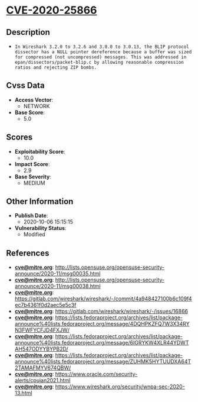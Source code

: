 
# [CVE-2020-25866](https://cve.mitre.org/cgi-bin/cvename.cgi?name=CVE-2020-25866)

## Description

- `In Wireshark 3.2.0 to 3.2.6 and 3.0.0 to 3.0.13, the BLIP protocol dissector has a NULL pointer dereference because a buffer was sized for compressed (not uncompressed) messages. This was addressed in epan/dissectors/packet-blip.c by allowing reasonable compression ratios and rejecting ZIP bombs.`

## Cvss Data

- **Access Vector**:
  - NETWORK
- **Base Score**:
  - 5.0

## Scores

- **Exploitability Score**:
  - 10.0
- **Impact Score**:
  - 2.9
- **Base Severity**:
  - MEDIUM

## Other Information

- **Publish Date**:
  - 2020-10-06 15:15:15
- **Vulnerability Status**:
  - Modified

## References

- **cve@mitre.org**: http://lists.opensuse.org/opensuse-security-announce/2020-11/msg00035.html
- **cve@mitre.org**: http://lists.opensuse.org/opensuse-security-announce/2020-11/msg00038.html
- **cve@mitre.org**: https://gitlab.com/wireshark/wireshark/-/commit/4a948427100b6c109f4ec7b4361f0d2aec5e5c3f
- **cve@mitre.org**: https://gitlab.com/wireshark/wireshark/-/issues/16866
- **cve@mitre.org**: https://lists.fedoraproject.org/archives/list/package-announce%40lists.fedoraproject.org/message/4DQHPKZFQ7W3X34RYN3FWFYCFJD4FXJW/
- **cve@mitre.org**: https://lists.fedoraproject.org/archives/list/package-announce%40lists.fedoraproject.org/message/6IGRYKW4XLR44YDWTAH547ODYYBYPB2D/
- **cve@mitre.org**: https://lists.fedoraproject.org/archives/list/package-announce%40lists.fedoraproject.org/message/ZUHMK5HYTUUDXA64T2TAMAFMYV674QBW/
- **cve@mitre.org**: https://www.oracle.com/security-alerts/cpujan2021.html
- **cve@mitre.org**: https://www.wireshark.org/security/wnpa-sec-2020-13.html
